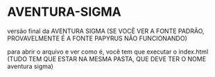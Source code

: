 # AVENTURA-SIGMA
versão final da AVENTURA SIGMA
(SE VOCÊ VER A FONTE PADRÂO, PROVAVELMENTE É A FONTE PAPYRUS NÃO FUNCIONANDO)

para abrir o arquivo e ver como é, você tem que executar o index.html
(TUDO TEM QUE ESTAR NA MESMA PASTA, QUE DEVE TER O NOME aventura sigma)
